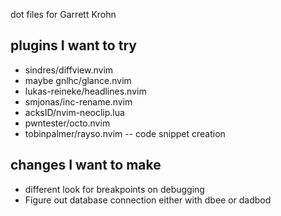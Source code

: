dot files for Garrett Krohn

## plugins I want to try 
- sindres/diffview.nvim
- maybe gnlhc/glance.nvim
- lukas-reineke/headlines.nvim
- smjonas/inc-rename.nvim
- acksID/nvim-neoclip.lua
- pwntester/octo.nvim
- tobinpalmer/rayso.nvim -- code snippet creation 
 
## changes I want to make 
- different look for breakpoints on debugging
- Figure out database connection either with dbee or dadbod
